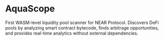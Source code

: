 # AquaScope
First WASM-level liquidity pool scanner for NEAR Protocol. Discovers DeFi pools by analyzing smart contract bytecode, finds arbitrage opportunities, and provides real-time analytics without external dependencies.
